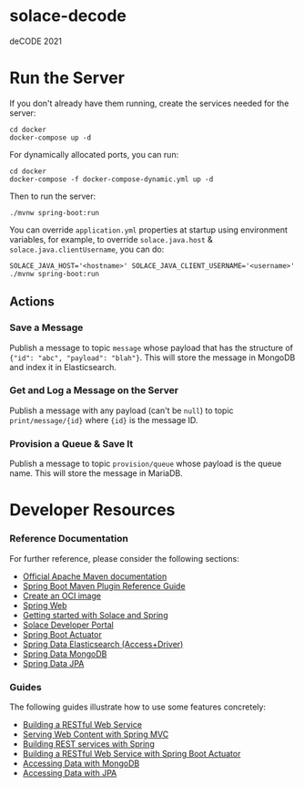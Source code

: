 # solace-decode
deCODE 2021

# Run the Server

If you don't already have them running, create the services needed for the server:

```shell
cd docker
docker-compose up -d
```

For dynamically allocated ports, you can run:

```shell
cd docker
docker-compose -f docker-compose-dynamic.yml up -d

```

Then to run the server:

```shell
./mvnw spring-boot:run
```

You can override `application.yml` properties at startup using environment variables, for example, to override `solace.java.host` & `solace.java.clientUsername`, you can do:

```shell
SOLACE_JAVA_HOST='<hostname>' SOLACE_JAVA_CLIENT_USERNAME='<username>' ./mvnw spring-boot:run
```

## Actions

### Save a Message
Publish a message to topic `message` whose payload that has the structure of `{"id": "abc", "payload": "blah"}`. This will store the message in MongoDB and index it in Elasticsearch.

### Get and Log a Message on the Server
Publish a message with any payload (can't be `null`) to topic `print/message/{id}` where `{id}` is the message ID.

### Provision a Queue & Save It
Publish a message to topic `provision/queue` whose payload is the queue name. This will store the message in MariaDB.

# Developer Resources

### Reference Documentation
For further reference, please consider the following sections:

* [Official Apache Maven documentation](https://maven.apache.org/guides/index.html)
* [Spring Boot Maven Plugin Reference Guide](https://docs.spring.io/spring-boot/docs/2.4.3/maven-plugin/reference/html/)
* [Create an OCI image](https://docs.spring.io/spring-boot/docs/2.4.3/maven-plugin/reference/html/#build-image)
* [Spring Web](https://docs.spring.io/spring-boot/docs/2.4.3/reference/htmlsingle/#boot-features-developing-web-applications)
* [Getting started with Solace and Spring](https://www.solace.dev/start-spring-io-help/)
* [Solace Developer Portal](https://solace.dev)
* [Spring Boot Actuator](https://docs.spring.io/spring-boot/docs/2.4.3/reference/htmlsingle/#production-ready)
* [Spring Data Elasticsearch (Access+Driver)](https://docs.spring.io/spring-boot/docs/2.4.3/reference/htmlsingle/#boot-features-elasticsearch)
* [Spring Data MongoDB](https://docs.spring.io/spring-boot/docs/2.4.3/reference/htmlsingle/#boot-features-mongodb)
* [Spring Data JPA](https://docs.spring.io/spring-boot/docs/2.4.3/reference/htmlsingle/#boot-features-jpa-and-spring-data)

### Guides
The following guides illustrate how to use some features concretely:

* [Building a RESTful Web Service](https://spring.io/guides/gs/rest-service/)
* [Serving Web Content with Spring MVC](https://spring.io/guides/gs/serving-web-content/)
* [Building REST services with Spring](https://spring.io/guides/tutorials/bookmarks/)
* [Building a RESTful Web Service with Spring Boot Actuator](https://spring.io/guides/gs/actuator-service/)
* [Accessing Data with MongoDB](https://spring.io/guides/gs/accessing-data-mongodb/)
* [Accessing Data with JPA](https://spring.io/guides/gs/accessing-data-jpa/)
